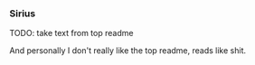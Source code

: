 ### Sirius

TODO: take text from top readme

And personally I don't really like the top readme, reads like shit.
